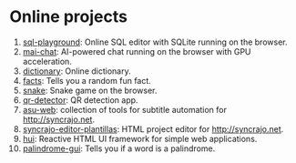 # Online projects

1. [sql-playground](https://fs-frost.github.io/sql-playground/): Online SQL editor with SQLite running on the browser.
1. [mai-chat](https://fs-frost.github.io/mai-chat/): AI-powered chat running on the browser with GPU acceleration.
1. [dictionary](https://fs-frost.github.io/dictionary): Online dictionary.
1. [facts](https://fs-frost.github.io/facts/): Tells you a random fun fact.
1. [snake](https://fs-frost.github.io/snake/): Snake game on the browser.
1. [qr-detector](https://fs-frost.github.io/qr-detector/): QR detection app.
1. [asu-web](https://fs-frost.github.io/asu-web/): collection of tools for subtitle automation for http://syncrajo.net.
1. [syncrajo-editor-plantillas](https://fs-frost.github.io/syncrajo-editor-plantillas/): HTML project editor for http://syncrajo.net.
1. [hui](https://fs-frost.github.io/hui/): Reactive HTML UI framework for simple web applications.
1. [palindrome-gui](https://fs-frost.github.io/palindrome-gui/): Tells you if a word is a palindrome.
